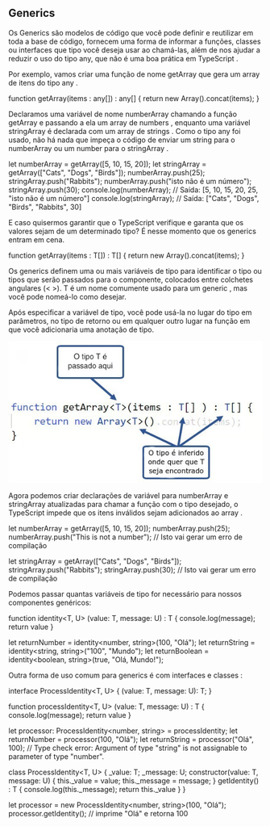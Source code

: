 ## Generics

Os Generics são modelos de código que você pode definir e reutilizar em toda a base de código, fornecem uma forma de informar a funções, classes ou interfaces que tipo você deseja usar ao chamá-las, além de nos ajudar a reduzir o uso do tipo any, que não é uma boa prática em TypeScript .

Por exemplo, vamos criar uma função de nome getArray que gera um array de itens do tipo any .

function getArray(items : any[]) : any[] {
    return new Array().concat(items);
}

Declaramos uma variável de nome numberArray chamando a função getArray e passando a ela um array de numbers , enquanto uma variável stringArray é declarada com um array de strings . Como o tipo any foi usado, não há nada que impeça o código de enviar um string para o numberArray ou um number para o stringArray .

let numberArray = getArray([5, 10, 15, 20]);
let stringArray = getArray(["Cats", "Dogs", "Birds"]);
numberArray.push(25);
stringArray.push("Rabbits");
numberArray.push("isto não é um número");
stringArray.push(30);
console.log(numberArray);
// Saída:  [5, 10, 15, 20, 25, "isto não é um número"]
console.log(stringArray);
// Saída: ["Cats", "Dogs", "Birds", "Rabbits", 30]

E caso quisermos garantir que o TypeScript verifique e garanta que os valores sejam de um determinado tipo?
É nesse momento que os generics entram em cena.

function getArray<T>(items : T[]) : T[] {
    return new Array<T>().concat(items);
}

Os generics definem uma ou mais variáveis de tipo para identificar o tipo ou tipos que serão passados para o componente, colocados entre colchetes angulares (< >). T é um nome comumente usado para um generic , mas você pode nomeá-lo como desejar.

Após especificar a variável de tipo, você pode usá-la no lugar do tipo em parâmetros, no tipo de retorno ou em qualquer outro lugar na função em que você adicionaria uma anotação de tipo.

<img src='generics.png'/>

Agora podemos criar declarações de variável para numberArray e stringArray atualizadas para chamar a função com o tipo desejado, o TypeScript impede que os itens inválidos sejam adicionados ao array .

let numberArray = getArray<number>([5, 10, 15, 20]);
numberArray.push(25);
numberArray.push("This is not a number"); // Isto vai gerar um erro de compilação

let stringArray = getArray<string>(["Cats", "Dogs", "Birds"]);
stringArray.push("Rabbits");
stringArray.push(30); // Isto vai gerar um erro de compilação

Podemos passar quantas variáveis de tipo for necessário para nossos componentes genéricos:

function identity<T, U> (value: T, message: U) : T {
    console.log(message);
    return value
}

let returnNumber = identity<number, string>(100, "Olá");
let returnString = identity<string, string>("100", "Mundo");
let returnBoolean = identity<boolean, string>(true, "Olá, Mundo!");


Outra forma de uso comum para generics é com interfaces e classes :


interface ProcessIdentity<T, U> {
    (value: T, message: U): T;
}

function processIdentity<T, U> (value: T, message: U) : T {
    console.log(message);
    return value
}

let processor: ProcessIdentity<number, string> = processIdentity;
let returnNumber = processor(100, "Olá");
let returnString = processor("Olá", 100); // Type check error: Argument of type "string" is not assignable to parameter of type "number".


class ProcessIdentity<T, U> {
    _value: T;
    _message: U;
    constructor(value: T, message: U) {
        this._value = value;
        this._message = message;
    }
    getIdentity() : T {
        console.log(this._message);
        return this._value
    }
}

let processor = new ProcessIdentity<number, string>(100, "Olá");
processor.getIdentity();  // imprime "Olá" e retorna 100


